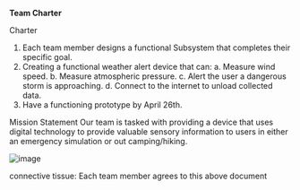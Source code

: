 **Team Charter**

Charter
1. Each team member designs a functional Subsystem that completes their specific goal.
2. Creating a functional weather alert device that can:
  a. Measure wind speed.
  b. Measure atmospheric pressure.
  c. Alert the user a dangerous storm is approaching.
  d. Connect to the internet to unload collected data.
3. Have a functioning prototype by April 26th.

Mission Statement
Our team is tasked with providing a device that uses digital technology to provide valuable sensory information to users in either an emergency simulation or out camping/hiking.


![image](https://github.com/S-I-R-E-N-Team-203-EGR-314/S.I.R.E.N-Team-203-EGR-314.github.io/assets/157171278/b6257bd4-5c77-4617-be02-6a08a6ff8b05)




connective tissue: Each team member agrees to this above document
